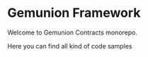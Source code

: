 # Gemunion Framework

Welcome to Gemunion Contracts monorepo.

Here you can find all kind of code samples
